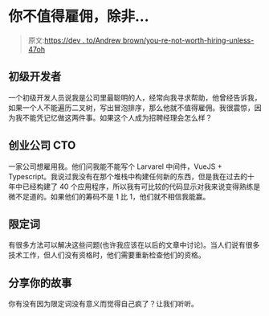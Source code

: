 # 你不值得雇佣，除非...

> 原文:[https://dev . to/Andrew brown/you-re-not-worth-hiring-unless-47oh](https://dev.to/andrewbrown/you-re-not-worth-hiring-unless-47oh)

## [](#the-junior-developer)初级开发者

一个初级开发人员说我是公司里最聪明的人，经常向我寻求帮助，他曾经告诉我，如果一个人不能遍历二叉树，写出冒泡排序，那么他就不值得雇佣。我很震惊，因为我不能凭记忆做这两件事。如果这个人成为招聘经理会怎么样？

## [](#the-startup-cto)创业公司 CTO

一家公司想雇用我。他们问我能不能写个 Larvarel 中间件，VueJS + Typescript。我说过我没有在那个堆栈中构建任何新的东西，但是我在过去的十年中已经构建了 40 个应用程序，所以我有可比较的代码显示对我来说变得熟练是微不足道的。如果他们的筹码不是 1 比 1，他们就不相信我能赢。

## [](#qualifiers)限定词

有很多方法可以解决这些问题(也许我应该在以后的文章中讨论)。当人们说有很多技术工作，但人们没有资格时，他们需要重新检查他们的资格。

## [](#share-your-story)分享你的故事

你有没有因为限定词没有意义而觉得自己疯了？让我们听听。